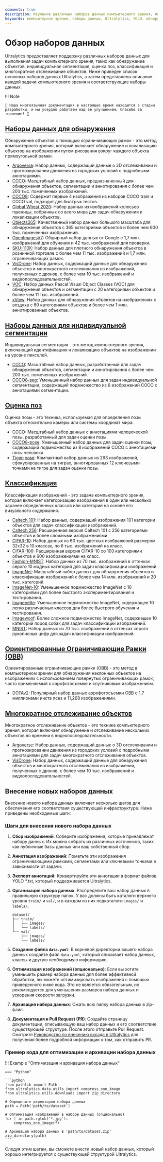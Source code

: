 ```yaml
---
comments: true
description: Изучение различных наборов данных компьютерного зрения, поддерживаемых Ultralytics, для задач объектного обнаружения, сегментации, оценки поз, классификации изображений и многократного отслеживания объектов.
keywords: компьютерное зрение, наборы данных, Ultralytics, YOLO, обнаружение объектов, индивидуальная сегментация, оценка позы, классификация изображений, многократное отслеживание объектов
---
```


# Обзор наборов данных

Ultralytics предоставляет поддержку различных наборов данных для выполнения задач компьютерного зрения, таких как обнаружение объектов, индивидуальная сегментация, оценка поз, классификация и многократное отслеживание объектов. Ниже приведен список основных наборов данных Ultralytics, а затем представлены описание каждой задачи компьютерного зрения и соответствующие наборы данных.

!!! Note

    🚧 Наша многоязычная документация в настоящее время находится в стадии разработки, и мы усердно работаем над ее улучшением. Спасибо за терпение! 🙏

## [Наборы данных для обнаружения](../../datasets/detect/index.md)

Обнаружение объектов с помощью ограничивающих рамок - это метод компьютерного зрения, который включает обнаружение и локализацию объектов на изображении путем рисования вокруг каждого объекта прямоугольной рамки.

- [Argoverse](../../datasets/detect/argoverse.md): Набор данных, содержащий данные о 3D отслеживании и прогнозировании движения из городских условий с подробными аннотациями.
- [COCO](../../datasets/detect/coco.md): Масштабный набор данных, предназначенный для обнаружения объектов, сегментации и аннотирования с более чем 200 тыс. помеченных изображений.
- [COCO8](../../datasets/detect/coco8.md): Содержит первые 4 изображения из наборов COCO train и COCO val, подходит для быстрых тестов.
- [Global Wheat 2020](../../datasets/detect/globalwheat2020.md): Набор данных из изображений колосьев пшеницы, собранных со всего мира для задач обнаружения и локализации объектов.
- [Objects365](../../datasets/detect/objects365.md): Качественный набор данных большого масштаба для обнаружения объектов с 365 категориями объектов и более чем 600 тыс. помеченных изображений.
- [OpenImagesV7](../../datasets/detect/open-images-v7.md): Обширный набор данных от Google с 1,7 млн. изображений для обучения и 42 тыс. изображений для проверки.
- [SKU-110K](../../datasets/detect/sku-110k.md): Набор данных для плотного обнаружения объектов в розничной торговле с более чем 11 тыс. изображений и 1,7 млн. ограничивающих рамок.
- [VisDrone](../../datasets/detect/visdrone.md): Набор данных, содержащий данные для обнаружения объектов и многократного отслеживания из изображений, полученных с дронов, с более чем 10 тыс. изображений и видеопоследовательностей.
- [VOC](../../datasets/detect/voc.md): Набор данных Pascal Visual Object Classes (VOC) для обнаружения объектов и сегментации с 20 категориями объектов и более чем 11 тыс. изображений.
- [xView](../../datasets/detect/xview.md): Набор данных для обнаружения объектов на изображениях с воздуха с 60 категориями объектов и более чем 1 млн. аннотированных объектов.

## [Наборы данных для индивидуальной сегментации](../../datasets/segment/index.md)

Индивидуальная сегментация - это метод компьютерного зрения, включающий идентификацию и локализацию объектов на изображении на уровне пикселей.

- [COCO](../../datasets/segment/coco.md): Масштабный набор данных, разработанный для задач обнаружения объектов, сегментации и аннотирования с более чем 200 тыс. помеченных изображений.
- [COCO8-seg](../../datasets/segment/coco8-seg.md): Уменьшенный набор данных для задач индивидуальной сегментации, содержащий подмножество из 8 изображений COCO с аннотациями сегментации.

## [Оценка поз](../../datasets/pose/index.md)

Оценка позы - это техника, используемая для определения позы объекта относительно камеры или системы координат мира.

- [COCO](../../datasets/pose/coco.md): Масштабный набор данных с аннотациями человеческой позы, разработанный для задач оценки позы.
- [COCO8-pose](../../datasets/pose/coco8-pose.md): Уменьшенный набор данных для задач оценки позы, содержащий подмножество из 8 изображений COCO с аннотациями позы человека.
- [Tiger-pose](../../datasets/pose/tiger-pose.md): Компактный набор данных из 263 изображений, сфокусированных на тиграх, аннотированных 12 ключевыми точками на тигре для задач оценки позы.

## [Классификация](../../datasets/classify/index.md)

Классификация изображений - это задача компьютерного зрения, которая включает категоризацию изображения в один или несколько заранее определенных классов или категорий на основе его визуального содержания.

- [Caltech 101](../../datasets/classify/caltech101.md): Набор данных, содержащий изображения 101 категории объектов для задач классификации изображений.
- [Caltech 256](../../datasets/classify/caltech256.md): Расширенная версия Caltech 101 с 256 категориями объектов и более сложными изображениями.
- [CIFAR-10](../../datasets/classify/cifar10.md): Набор данных из 60 тыс. цветных изображений размером 32x32 в 10 классах, по 6 тыс. изображений на класс.
- [CIFAR-100](../../datasets/classify/cifar100.md): Расширенная версия CIFAR-10 со 100 категориями объектов и 600 изображениями на класс.
- [Fashion-MNIST](../../datasets/classify/fashion-mnist.md): Набор данных из 70 тыс. изображений в оттенках серого 10 модных категорий для задач классификации изображений.
- [ImageNet](../../datasets/classify/imagenet.md): Масштабный набор данных для обнаружения объектов и классификации изображений с более чем 14 млн. изображений и 20 тыс. категорий.
- [ImageNet-10](../../datasets/classify/imagenet10.md): Уменьшенное подмножество ImageNet с 10 категориями для более быстрого экспериментирования и тестирования.
- [Imagenette](../../datasets/classify/imagenette.md): Уменьшенное подмножество ImageNet, содержащее 10 легко различаемых классов для более быстрого обучения и тестирования.
- [Imagewoof](../../datasets/classify/imagewoof.md): Более сложное подмножество ImageNet, содержащее 10 категорий пород собак для задач классификации изображений.
- [MNIST](../../datasets/classify/mnist.md): Набор данных из 70 тыс. изображений в оттенках серого рукописных цифр для задач классификации изображений.

## [Ориентированные Ограничивающие Рамки (OBB)](../../datasets/obb/index.md)

Ориентированные ограничивающие рамки (OBB) - это метод в компьютерном зрении для обнаружения наклонных объектов на изображениях с использованием повернутых ограничивающих рамок, часто применяемый к аэрофотосъемке и спутниковым изображениям.

- [DOTAv2](../../datasets/obb/dota-v2.md): Популярный набор данных аэрофотосъемки OBB с 1,7 миллионами инста nces и 11,268 изображениями.

## [Многократное отслеживание объектов](../../datasets/track/index.md)

Многократное отслеживание объектов - это техника компьютерного зрения, которая включает обнаружение и отслеживание нескольких объектов во времени в видеопоследовательности.

- [Argoverse](../../datasets/detect/argoverse.md): Набор данных, содержащий данные о 3D отслеживании и прогнозировании движения из городских условий с подробными аннотациями для задач многократного отслеживания объектов.
- [VisDrone](../../datasets/detect/visdrone.md): Набор данных, содержащий данные для обнаружения объектов и многократного отслеживания из изображений, полученных с дронов, с более чем 10 тыс. изображений и видеопоследовательностей.

## Внесение новых наборов данных

Внесение нового набора данных включает несколько шагов для обеспечения его соответствия существующей инфраструктуре. Ниже приведены необходимые шаги:

### Шаги для внесения нового набора данных

1. **Сбор изображений**: Соберите изображения, которые принадлежат набору данных. Их можно собрать из различных источников, таких как публичные базы данных или ваш собственный сбор.

2. **Аннотация изображений**: Пометьте эти изображения ограничивающими рамками, сегментами или ключевыми точками в зависимости от задачи.

3. **Экспорт аннотаций**: Конвертируйте эти аннотации в формат файлов YOLO *.txt, который поддерживается Ultralytics.

4. **Организация набора данных**: Распределите ваш набор данных в правильную структуру папок. У вас должны быть каталоги верхнего уровня `train/` и `val/`, и в каждом из них подкаталоги `images/` и `labels/`.

    ```
    dataset/
    ├── train/
    │   ├── images/
    │   └── labels/
    └── val/
        ├── images/
        └── labels/
    ```

5. **Создание файла `data.yaml`**: В корневой директории вашего набора данных создайте файл `data.yaml`, который описывает набор данных, классы и другую необходимую информацию.

6. **Оптимизация изображений (опционально)**: Если вы хотите уменьшить размер набора данных для более эффективной обработки, вы можете оптимизировать изображения с помощью приведенного ниже кода. Это не является обязательным, но рекомендуется для уменьшения размеров набора данных и ускорения скорости загрузки.

7. **Архивация набора данных**: Сжать всю папку набора данных в zip-файл.

8. **Документация и Pull Request (PR)**: Создайте страницу документации, описывающую ваш набор данных и его соответствие существующей структуре. После этого отправьте Pull Request. Смотрите [Руководство по внесению вклада в Ultralytics](https://docs.ultralytics.com/help/contributing) для получения более подробной информации о том, как отправить PR.

### Пример кода для оптимизации и архивации набора данных

!!! Example "Оптимизация и архивация набора данных"

    === "Python"

    ```python
    from pathlib import Path
    from ultralytics.data.utils import compress_one_image
    from ultralytics.utils.downloads import zip_directory

    # Определите директорию набора данных
    path = Path('path/to/dataset')

    # Оптимизация изображений в наборе данных (опционально)
    for f in path.rglob('*.jpg'):
        compress_one_image(f)

    # Архивация набора данных в 'path/to/dataset.zip'
    zip_directory(path)
    ```

Следуя этим шагам, вы сможете внести новый набор данных, который хорошо интегрируется с существующей структурой Ultralytics.
